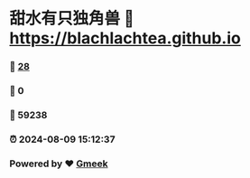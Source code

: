 # 甜水有只独角兽 :link: https://blachlachtea.github.io 
### :page_facing_up: [28](https://blachlachtea.github.io/tag.html) 
### :speech_balloon: 0 
### :hibiscus: 59238 
### :alarm_clock: 2024-08-09 15:12:37 
### Powered by :heart: [Gmeek](https://github.com/Meekdai/Gmeek)
